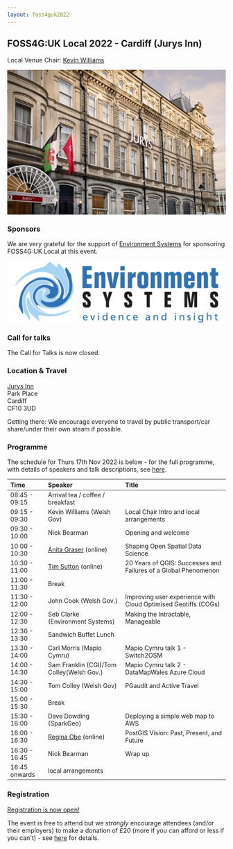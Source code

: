 ```yaml
---
layout: foss4guk2022
---
```


## FOSS4G:UK Local 2022 - Cardiff (Jurys Inn)

Local Venue Chair: [Kevin Williams](mailto:Kevin.Williams001@gov.wales)

<img src="images/JurysInnCardiff.jpg" width="600" align="middle">

### Sponsors
We are very grateful for the support of [Environment Systems](https://www.envsys.co.uk/) for sponsoring FOSS4G:UK Local at this event.<br>

[<img src="images/env-sys.jpg" align="middle">](https://www.envsys.co.uk/)

### Call for talks

The Call for Talks is now closed. 

### Location & Travel

[Jurys Inn](https://www.openstreetmap.org/?mlat=51.48290&mlon=-3.17505#map=17/51.48290/-3.17505)<br>
Park Place<br>
Cardiff<br>
CF10 3UD

Getting there: We encourage everyone to travel by public transport/car share/under their own steam if possible.

### Programme

The schedule for Thurs 17th Nov 2022 is below - for the full programme, with details of speakers and talk descriptions, see [here](https://docs.google.com/spreadsheets/d/1ChtOtqO0PfZ2ckiZqqJxyV3VhP3Xm-WnkJ6NwZ2UVTM).

Time | Speaker | Title
:-----|:-----|:-----
08:45 - 09:15|Arrival tea / coffee / breakfast
09:15 - 09:30| Kevin Williams (Welsh Gov) | Local Chair Intro and local arrangements
09:30 - 10:00|Nick Bearman|Opening and welcome
10:00 - 10:30|[Anita Graser](https://anitagraser.com/) (online) |Shaping Open Spatial Data Science
10:30 - 11:00|[Tim Sutton](https://kartoza.com/the_team/HR-EMP-00002/) (online)| 20 Years of QGIS: Successes and Failures of a Global Phenomenon
11:00 - 11:30| Break
11:30 - 12:00 | John Cook (Welsh Gov.) | Improving user experience with Cloud Optimised Geotiffs (COGs)
12:00 - 12:30 | Seb Clarke (Environment Systems) | Making the Intractable, Manageable
12:30 - 13:30 | Sandwich Buffet Lunch
13:30 - 14:00 |Carl Morris (Mapio Cymru) |	Mapio Cymru talk 1 - Switch2OSM
14:00 - 14:30|Sam Franklin (CGI)/Tom Colley(Welsh Gov.) |	Mapio Cymru talk 2 - DataMapWales Azure Cloud
14:30 - 15:00 |Tom Colley (Welsh Gov)  |PGaudit and Active Travel
15:00 - 15:30 | Break
15:30 - 16:00 |Dave Dowding (SparkGeo)|	Deploying a simple web map to AWS
16:00 - 16:30|[Regina Obe](https://twitter.com/reginaobe) (online)|  PostGIS Vision: Past, Present, and Future
16:30 - 16:45|Nick Bearman| Wrap up
16:45 onwards|local arrangements

### Registration

[Registration is now open!](https://www.eventbrite.co.uk/e/foss4g-uk-local-2022-tickets-405826868087)

The event is free to attend but we *strongly* encourage attendees (and/or their employers) to make a donation of £20 (more if you can afford or less if you can't) - see [here](https://uk.osgeo.org/foss4guk2022local/index.html#registration) for details.
